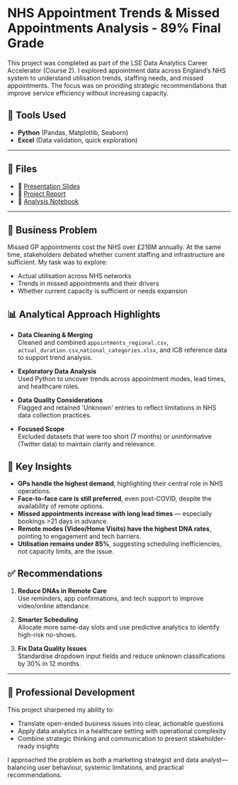 # NHS Appointment Trends & Missed Appointments Analysis - 89% Final Grade

This project was completed as part of the LSE Data Analytics Career Accelerator (Course 2). I explored appointment data across England’s NHS system to understand utilisation trends, staffing needs, and missed appointments. The focus was on providing strategic recommendations that improve service efficiency without increasing capacity.

## 🔧 Tools Used
- **Python** (Pandas, Matplotlib, Seaborn)
- **Excel** (Data validation, quick exploration)

---

## 📂 Files

- 📘 [Presentation Slides](./NHS%20Presentation.pdf)  
- 📄 [Project Report](./NHS%20Report.pdf)  
- 📓 [Analysis Notebook](./NHS%20Notebook.ipynb)

---

## 🧠 Business Problem

Missed GP appointments cost the NHS over £216M annually. At the same time, stakeholders debated whether current staffing and infrastructure are sufficient. My task was to explore:

- Actual utilisation across NHS networks
- Trends in missed appointments and their drivers
- Whether current capacity is sufficient or needs expansion

## 📊 Analytical Approach Highlights

- **Data Cleaning & Merging**  
  Cleaned and combined `appointments_regional.csv`, `actual_duration.csv`,`national_categories.xlsx`, and ICB reference data to support trend analysis.

- **Exploratory Data Analysis**  
  Used Python to uncover trends across appointment modes, lead times, and healthcare roles.

- **Data Quality Considerations**  
  Flagged and retained 'Unknown' entries to reflect limitations in NHS data collection practices.

- **Focused Scope**  
  Excluded datasets that were too short (7 months) or uninformative (Twitter data) to maintain clarity and relevance.

## 📌 Key Insights

- **GPs handle the highest demand**, highlighting their central role in NHS operations.
- **Face-to-face care is still preferred**, even post-COVID, despite the availability of remote options.
- **Missed appointments increase with long lead times** — especially bookings >21 days in advance.
- **Remote modes (Video/Home Visits) have the highest DNA rates**, pointing to engagement and tech barriers.
- **Utilisation remains under 85%**, suggesting scheduling inefficiencies, not capacity limits, are the issue.

## ✅ Recommendations

1. **Reduce DNAs in Remote Care**  
   Use reminders, app confirmations, and tech support to improve video/online attendance.

2. **Smarter Scheduling**  
   Allocate more same-day slots and use predictive analytics to identify high-risk no-shows.

3. **Fix Data Quality Issues**  
   Standardise dropdown input fields and reduce unknown classifications by 30% in 12 months.

---

## 🧭 Professional Development

This project sharpened my ability to:

- Translate open-ended business issues into clear, actionable questions
- Apply data analytics in a healthcare setting with operational complexity
- Combine strategic thinking and communication to present stakeholder-ready insights

I approached the problem as both a marketing strategist and data analyst—balancing user behaviour, systemic limitations, and practical recommendations.

